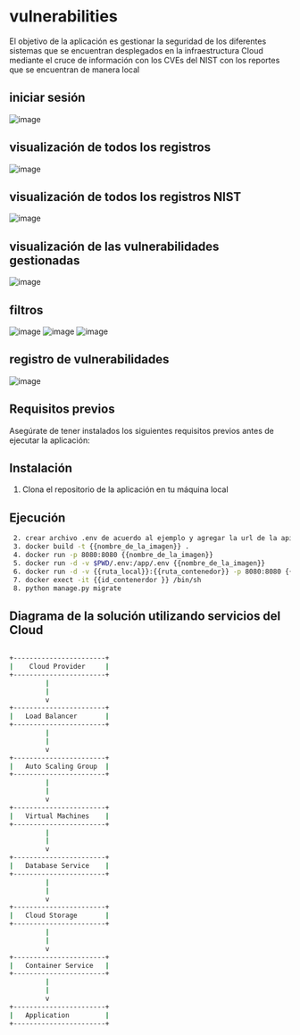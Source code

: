 # vulnerabilities

El objetivo de la aplicación es gestionar la seguridad de los diferentes sistemas que se encuentran desplegados en la infraestructura Cloud mediante el
cruce de información con los CVEs del NIST con los reportes que se encuentran de manera local

## iniciar sesión 
![image](https://github.com/mparra43/vulnerabilities/assets/66500440/97afdbe1-021f-436c-8f99-2b30499583c5)
## visualización de todos los registros 
![image](https://github.com/mparra43/vulnerabilities/assets/66500440/4dd95061-c7d0-458f-a0cb-fcac92df49ab)

## visualización de todos los registros NIST
![image](https://github.com/mparra43/vulnerabilities/assets/66500440/5024a520-17b8-432a-9140-02474a4c338a)

## visualización de las vulnerabilidades gestionadas 
![image](https://github.com/mparra43/vulnerabilities/assets/66500440/d5601827-b562-4021-bdce-82605601e330)

## filtros 
![image](https://github.com/mparra43/vulnerabilities/assets/66500440/35161bd4-55bd-40c7-97cf-e477e30e0755)
![image](https://github.com/mparra43/vulnerabilities/assets/66500440/8fe57825-b2ee-4426-ad6a-8962cfbf3e8e)
![image](https://github.com/mparra43/vulnerabilities/assets/66500440/22c5dfe5-9e71-4395-b626-20d60d8f50cc)

## registro de vulnerabilidades 
![image](https://github.com/mparra43/vulnerabilities/assets/66500440/e3103975-9034-46fe-adab-fe92476940fd)



 ## Requisitos previos
 Asegúrate de tener instalados los siguientes requisitos previos antes de ejecutar la aplicación:
 
 ## Instalación
 
 1. Clona el repositorio de la aplicación en tu máquina local

## Ejecución
```bash
 2. crear archivo .env de acuerdo al ejemplo y agregar la url de la api externa 
 3. docker build -t {{nombre_de_la_imagen}} .
 4. docker run -p 8080:8080 {{nombre_de_la_imagen}}
 5. docker run -d -v $PWD/.env:/app/.env {{nombre_de_la_imagen}}
 6. docker run -d -v {{ruta_local}}:{{ruta_contenedor}} -p 8080:8080 {{nombre_de_la_imagen}}
 7. docker exect -it {{id_contenerdor }} /bin/sh
 8. python manage.py migrate 

```

## Diagrama de la solución utilizando servicios del Cloud
```bash

+-----------------------+
|    Cloud Provider     |
+-----------------------+
         |
         |
         v
+-----------------------+
|   Load Balancer       |
+-----------------------+
         |
         |
         v
+-----------------------+
|   Auto Scaling Group  |
+-----------------------+
         |
         |
         v
+-----------------------+
|   Virtual Machines    |
+-----------------------+
         |
         |
         v
+-----------------------+
|   Database Service    |
+-----------------------+
         |
         |
         v
+-----------------------+
|   Cloud Storage       |
+-----------------------+
         |
         |
         v
+-----------------------+
|   Container Service   |
+-----------------------+
         |
         |
         v
+-----------------------+
|   Application         |
+-----------------------+
```
